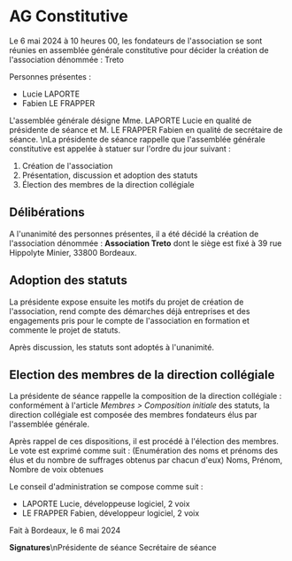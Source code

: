 # AG Constitutive

Le 6 mai 2024 à 10 heures 00, les fondateurs de l'association se sont réunies en assemblée générale constitutive pour décider la création de l'association dénommée : Treto

Personnes présentes :

* Lucie LAPORTE
* Fabien LE FRAPPER

L'assemblée générale désigne Mme. LAPORTE Lucie en qualité de présidente de séance et M. LE FRAPPER Fabien en qualité de secrétaire de séance. \nLa présidente de séance rappelle que l'assemblée générale constitutive est appelée à statuer sur l'ordre du jour suivant :


1. Création de l'association
2. Présentation, discussion et adoption des statuts
3. Élection des membres de la direction collégiale

## Délibérations

A l'unanimité des personnes présentes, il a été décidé la création de l'association dénommée : **Association Treto** dont le siège est fixé à 39 rue Hippolyte Minier, 33800 Bordeaux.

## Adoption des statuts

La présidente expose ensuite les motifs du projet de création de l'association, rend compte des démarches déjà entreprises et des engagements pris pour le compte de l'association en formation et commente le projet de statuts.

Après discussion, les statuts sont adoptés à l'unanimité.

## Election des membres de la direction collégiale

La présidente de séance rappelle la composition de la direction collégiale : conformément à l'article *Membres > Composition initiale* des statuts, la direction collégiale est composée des membres fondateurs élus par l'assemblée générale.

Après rappel de ces dispositions, il est procédé à l'élection des membres. 
Le vote est exprimé comme suit : (Enumération des noms et prénoms des élus et du nombre de suffrages obtenus par chacun d'eux) Noms, Prénom, Nombre de voix obtenues

Le conseil d'administration se compose comme suit :

* LAPORTE Lucie, développeuse logiciel, 2 voix
* LE FRAPPER Fabien, développeur logiciel, 2 voix


Fait à Bordeaux, le 6 mai 2024

**Signatures**\nPrésidente de séance                                Secrétaire de séance
